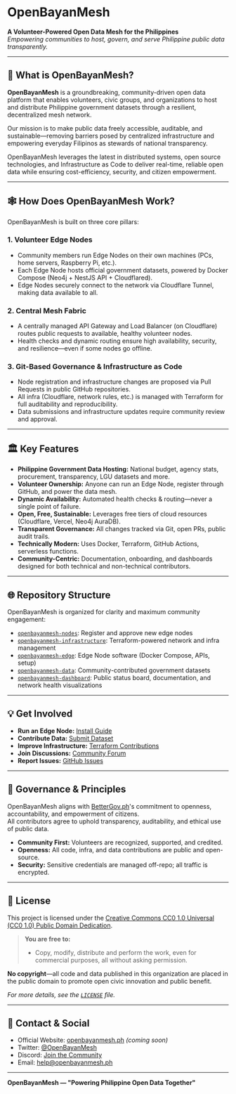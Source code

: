 # OpenBayanMesh

**A Volunteer-Powered Open Data Mesh for the Philippines**  
*Empowering communities to host, govern, and serve Philippine public data transparently.*

---

## 🚀 What is OpenBayanMesh?

**OpenBayanMesh** is a groundbreaking, community-driven open data platform that enables volunteers, civic groups, and organizations to host and distribute Philippine government datasets through a resilient, decentralized mesh network.

Our mission is to make public data freely accessible, auditable, and sustainable—removing barriers posed by centralized infrastructure and empowering everyday Filipinos as stewards of national transparency.

OpenBayanMesh leverages the latest in distributed systems, open source technologies, and Infrastructure as Code to deliver real-time, reliable open data while ensuring cost-efficiency, security, and citizen empowerment.

---

## 🕸️ How Does OpenBayanMesh Work?

OpenBayanMesh is built on three core pillars:

### 1. **Volunteer Edge Nodes**
- Community members run Edge Nodes on their own machines (PCs, home servers, Raspberry Pi, etc.).
- Each Edge Node hosts official government datasets, powered by Docker Compose (Neo4j + NestJS API + Cloudflared).
- Edge Nodes securely connect to the network via Cloudflare Tunnel, making data available to all.

### 2. **Central Mesh Fabric**  
- A centrally managed API Gateway and Load Balancer (on Cloudflare) routes public requests to available, healthy volunteer nodes.
- Health checks and dynamic routing ensure high availability, security, and resilience—even if some nodes go offline.

### 3. **Git-Based Governance & Infrastructure as Code**
- Node registration and infrastructure changes are proposed via Pull Requests in public GitHub repositories.
- All infra (Cloudflare, network rules, etc.) is managed with Terraform for full auditability and reproducibility.
- Data submissions and infrastructure updates require community review and approval.

---

## 🏛️ Key Features

- **Philippine Government Data Hosting:** National budget, agency stats, procurement, transparency, LGU datasets and more.
- **Volunteer Ownership:** Anyone can run an Edge Node, register through GitHub, and power the data mesh.
- **Dynamic Availability:** Automated health checks & routing—never a single point of failure.
- **Open, Free, Sustainable:** Leverages free tiers of cloud resources (Cloudflare, Vercel, Neo4j AuraDB).
- **Transparent Governance:** All changes tracked via Git, open PRs, public audit trails.
- **Technically Modern:** Uses Docker, Terraform, GitHub Actions, serverless functions.
- **Community-Centric:** Documentation, onboarding, and dashboards designed for both technical and non-technical contributors.

---

## 🌐 Repository Structure

OpenBayanMesh is organized for clarity and maximum community engagement:

- [`openbayanmesh-nodes`](https://github.com/OpenBayanMesh/openbayanmesh-nodes): Register and approve new edge nodes
- [`openbayanmesh-infrastructure`](https://github.com/OpenBayanMesh/openbayanmesh-infrastructure): Terraform-powered network and infra management
- [`openbayanmesh-edge`](https://github.com/OpenBayanMesh/openbayanmesh-edge): Edge Node software (Docker Compose, APIs, setup)
- [`openbayanmesh-data`](https://github.com/OpenBayanMesh/openbayanmesh-data): Community-contributed government datasets
- [`openbayanmesh-dashboard`](https://github.com/OpenBayanMesh/openbayanmesh-dashboard): Public status board, documentation, and network health visualizations

---

## 💡 Get Involved

- **Run an Edge Node:** [Install Guide](link-to-wiki)
- **Contribute Data:** [Submit Dataset](link-to-data-PR)
- **Improve Infrastructure:** [Terraform Contributions](link-to-infra-repo)
- **Join Discussions:** [Community Forum](link-to-discussions)
- **Report Issues:** [GitHub Issues](link-to-issues)

---

## 🤝 Governance & Principles

OpenBayanMesh aligns with [BetterGov.ph](https://bettergov.ph)'s commitment to openness, accountability, and empowerment of citizens.  
All contributors agree to uphold transparency, auditability, and ethical use of public data.

- **Community First:** Volunteers are recognized, supported, and credited.
- **Openness:** All code, infra, and data contributions are public and open-source.
- **Security:** Sensitive credentials are managed off-repo; all traffic is encrypted.

---

## 📄 License

This project is licensed under the [Creative Commons CC0 1.0 Universal (CC0 1.0) Public Domain Dedication](https://creativecommons.org/publicdomain/zero/1.0/).

> **You are free to:**
> - Copy, modify, distribute and perform the work, even for commercial purposes, all without asking permission.

**No copyright**—all code and data published in this organization are placed in the public domain to promote open civic innovation and public benefit.

*For more details, see the [`LICENSE`](LICENSE) file.*

---

## 👋 Contact & Social

- Official Website: [openbayanmesh.ph](https://openbayanmesh.ph) *(coming soon)*
- Twitter: [@OpenBayanMesh](https://twitter.com/openbayanmesh)
- Discord: [Join the Community](link-to-discord)
- Email: [help@openbayanmesh.ph](mailto:help@openbayanmesh.ph)

---

**OpenBayanMesh — "Powering Philippine Open Data Together"**
